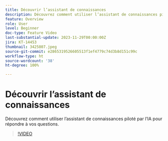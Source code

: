```yaml
---
title: Découvrir l’assistant de connaissances
description: Découvrez comment utiliser l’assistant de connaissances piloté par l’IA pour répondre à vos questions.
feature: Overview
role: User
level: Beginner
doc-type: Feature Video
last-substantial-update: 2023-11-29T00:00:00Z
jira: KT-14453
thumbnail: 3425807.jpeg
source-git-commit: e2865319526605513f1ef4779c74d3b8d151c99c
workflow-type: ht
source-wordcount: '38'
ht-degree: 100%

---
```



# Découvrir l’assistant de connaissances

Découvrez comment utiliser l’assistant de connaissances piloté par l’IA pour répondre à vos questions.

>[!VIDEO](https://video.tv.adobe.com/v/3425807/?learn=on)
